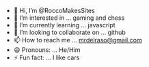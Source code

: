 - 👋 Hi, I’m @RoccoMakesSites
- 👀 I’m interested in ... gaming and chess
- 🌱 I’m currently learning ... javascript
- 💞️ I’m looking to collaborate on ... github
- 📫 How to reach me ... mrdelraso@gmail.com
- 😄 Pronouns: ... He/Him
- ⚡ Fun fact: ... I like cars

<!---
RoccoMakesSites/RoccoMakesSites is a ✨ special ✨ repository because its `README.md` (this file) appears on your GitHub profile.
You can click the Preview link to take a look at your changes.
--->
